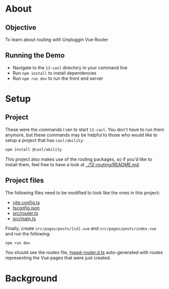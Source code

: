 # About
## Objective
To learn about routing with Unpluggin Vue Router

## Running the Demo
- Navigate to the `13-casl` directory in your command line
- Run `npm install` to install dependencies
- Run `npm run dev` to run the front end server

# Setup
## Project
These were the commands I ran to start `13-casl`. You don't have to run them anymore, but these commands may be helpful to those who would like to setup a project that has `casl/ability`:

```bash
npm install @casl/ability
```

This project also makes use of the routing packages, so if you'd like to install them, feel free to have a look at [../12-routing/README.md](./../12-routing/README.md).

## Project files
The following files need to be modified to look like the ones in this project:
- [vite.config.ts](./vite.config.ts)
- [tsconfig.json](./tsconfig.json)
- [src/router.ts](./src/router.ts)
- [src/main.ts](./src/main.ts)

Finally, create `src/pages/posts/[id].vue` and `src/pages/posts/index.vue` and run the following:
```bash
npm run dev
```

You should see the routes file, [typed-router.d.ts](./typed-router.d.ts) auto-generated with routes representing the Vue pages that were just created.

# Background
